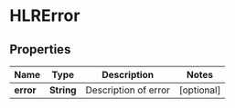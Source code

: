 
# HLRError

## Properties
Name | Type | Description | Notes
------------ | ------------- | ------------- | -------------
**error** | **String** | Description of error |  [optional]



